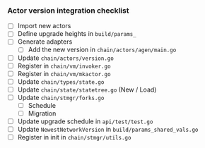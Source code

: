 ### Actor version integration checklist

- [ ] Import new actors
- [ ] Define upgrade heights in `build/params_`
- [ ] Generate adapters
  - [ ] Add the new version in `chain/actors/agen/main.go`
- [ ] Update `chain/actors/version.go`
- [ ] Register in `chain/vm/invoker.go`
- [ ] Register in `chain/vm/mkactor.go`
- [ ] Update `chain/types/state.go`
- [ ] Update `chain/state/statetree.go` (New / Load)
- [ ] Update `chain/stmgr/forks.go`
  - [ ] Schedule
  - [ ] Migration
- [ ] Update upgrade schedule in `api/test/test.go`
- [ ] Update `NewestNetworkVersion` in `build/params_shared_vals.go`
- [ ] Register in init in `chain/stmgr/utils.go`
